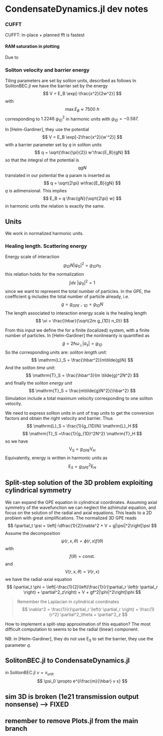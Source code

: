 # CondensateDynamics.jl dev notes

### CUFFT

CUFFT: in-place + planned fft is fastest

#### RAM saturation in plotting 
Due to 

### Soliton velocity and barrier energy
Tiling parameters are set by soliton units, described as follows
In SolitonBEC.jl we have the barrier set by the energy
$$
V = E_B \exp[-\frac{x^2}{2w^2}]
$$
with 
$$
\max{E_B} \approx 7500 \ \hbar
$$
corresponding to $1.2246 \ g_{1D}^2$ in harmonic units with $g_{1D} = -0.587$.

In [Helm-Gardiner], they use the potential 
$$
V = E_B \exp[-2\frac{x^2}{w'^2}]
$$
with a barrier parameter set by $q$ in soliton units
$$
 q = \sqrt{\frac{\pi}{2}} w'\frac{E_B}{gN}
$$
so that the integral of the potential is 
$$
qgN
$$
translated in our potential the $q$ param is inserted as
$$
q = \sqrt{2\pi} w\frac{E_B}{gN}
$$
$q$ is adimensional.
This implies 
$$
E_B = q \frac{gN}{\sqrt{2\pi} w}
$$
in harmonic units the relation is exactly the same.


## Units
We work in normalized harmonic units.

### Healing length. Scattering energy

Energy scale of interaction
$$
g_{1D}N|\psi_0|^2 = g_{1D}n_0
$$
this relation holds for the normalization 
$$
    \int dx  \ |\psi_0|^2 = 1
$$
since we want to represent the total number of particles. In the GPE, the coefficient g includes the total number of particle already, i.e.
$$
 g = g_{GPE-1D} = g_{1D}N 
$$
The length associated to interaction energy scale is the healing length
$$
\xi = \frac{\hbar}{\sqrt{2m g_{1D} n_0}}
$$

From this input we define the for a finite (localized) system, with a finite number of particles. In [Helm-Gardiner] the nonlinearity is quantified as 
$$
\tilde{g} = 2\hbar \omega_\perp |a_s| = g_{1D}
$$
So the corresponding units are: *soliton length unit*:
$$
\mathrm{L}_S =  \frac{\hbar^2}{m\tilde{g}N}
$$
And the *soliton time unit*:
$$
\mathrm{T}_S = \frac{\hbar^3}{m \tilde{g}^2N^2}
$$
and finally the *soliton energy unit*
$$
\mathrm{T}_S = \frac{m\tilde{g}N^2}{\hbar^2}
$$
Simulation include a total maximum velocity corresponding to one soliton velocity.

We need to express soliton units in unit of trap units to get the conversion factors and obtain the right velocity and barrier.
Thus
$$
\mathrm{L}_S =  \frac{1}{g_{1D}N} \mathrm{L}_H
$$
$$
\mathrm{T}_S =\frac{1}{g_{1D}^2N^2} \mathrm{T}_H  
$$
so we have
$$
\mathrm{V}_S= g_{GPE}\mathrm{V}_H
$$
Equivalently, energy is written in harmonic units as
$$
\mathrm{E}_S= g_{GPE}^2 \mathrm{E}_H 
$$


## Split-step solution of the 3D problem exploiting cylindrical symmetry
We can expand the GPE equation in cylindrical coordinates.
Assuming axial symmetry of the wavefunction we can neglect the azhimutal equation, and focus on the solution of the radial and axial equations. This leads to a 2D problem with great simplifications.
The normalized 3D GPE reads
$$
i\partial_t \psi = \left[-\dfrac{1}{2}\nabla^2 + V + g|\psi|^2\right]\psi
$$
Assume the decomposition
$$
\psi(r, x, \theta) = \phi(r, x) f(\theta)
$$
with 
$$
f(\theta) = \mathrm{const.}
$$
and
$$
V(r, x, \theta) = V(r, x)
$$
we have the radial-axial equation
$$
i\partial_t \phi = \left[-\frac{1}{2}\left(\frac{1}{r}\partial_r \left(r \partial_r \right) + \partial^2_z\right) + V + gf^2|\phi|^2\right]\phi
$$

> Remember the Laplacian in cylindrical coordinates
$$
    \nabla^2 = \frac{1}{r}\partial_r \left(r \partial_r \right) + \frac{1}{r^2} \partial^2_\theta + \partial^2_z
$$

How to implement a split-step approximation of this equation?
The most difficult computation to seems to be the radial (linear) component.

NB: in [Helm-Gardiner], they do not use $\mathrm{E}_S$ to set the barrier, they use the parameter $q$.

## SolitonBEC.jl to CondensateDynamics.jl
in SolitonBEC.jl
$v = v_{\text{unit}}$
$$
\psi_0 \propto e^{i\frac{m}{\hbar} v x}
$$

## sim 3D is broken (1e21 transmission output nonsense) --> FIXED

## remember to remove Plots.jl from the main branch
